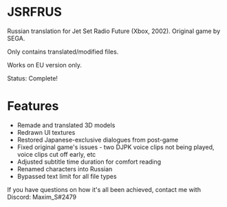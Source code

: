 # JSRFRUS
Russian translation for Jet Set Radio Future (Xbox, 2002). Original game by SEGA.

Only contains translated/modified files.

Works on EU version only.

Status: Complete!

# Features
* Remade and translated 3D models
* Redrawn UI textures
* Restored Japanese-exclusive dialogues from post-game
* Fixed original game's issues - two DJPK voice clips not being played, voice clips cut off early, etc
* Adjusted subtitle time duration for comfort reading
* Renamed characters into Russian
* Bypassed text limit for all file types

If you have questions on how it's all been achieved, contact me with Discord: Maxim_S#2479
